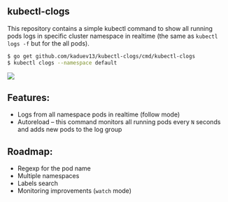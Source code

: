 ## kubectl-clogs

This repository contains a simple kubectl command to show all running pods logs in specific cluster namespace in realtime
(the same as `kubectl logs -f` but for the all pods).


```bash
$ go get github.com/kaduev13/kubectl-clogs/cmd/kubectl-clogs
$ kubectl clogs --namespace default
```

![](https://i.imgur.com/zG8eG3k.jpg)


## Features:
- Logs from all namespace pods in realtime (follow mode)
- Autoreload – this command monitors all running pods every `N` seconds and adds new pods to the log group

## Roadmap:
- Regexp for the pod name
- Multiple namespaces
- Labels search
- Monitoring improvements (`watch` mode)
